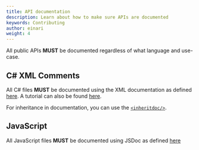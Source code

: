 ```yaml
---
title: API documentation
description: Learn about how to make sure APIs are documented
keywords: Contributing
author: einari
weight: 4
---
```


All public APIs **MUST** be documented regardless of what language and use-case.

## C# XML Comments

All C# files **MUST** be documented using the XML documentation as defined [here](https://msdn.microsoft.com/en-us/library/b2s063f7.aspx).
A tutorial can also be found [here](https://msdn.microsoft.com/en-us/library/aa288481(v=vs.71).aspx).

For inheritance in documentation, you can use the [`<inheritdoc/>`](https://ewsoftware.github.io/XMLCommentsGuide/html/86453FFB-B978-4A2A-9EB5-70E118CA8073.htm).

## JavaScript

All JavaScript files **MUST** be documented using JSDoc as defined [here](http://usejsdoc.org.)
